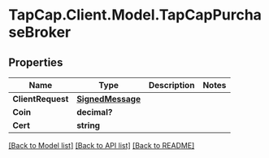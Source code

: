 # TapCap.Client.Model.TapCapPurchaseBroker
## Properties

Name | Type | Description | Notes
------------ | ------------- | ------------- | -------------
**ClientRequest** | [**SignedMessage**](SignedMessage.md) |  | 
**Coin** | **decimal?** |  | 
**Cert** | **string** |  | 

[[Back to Model list]](../README.md#documentation-for-models) [[Back to API list]](../README.md#documentation-for-api-endpoints) [[Back to README]](../README.md)


